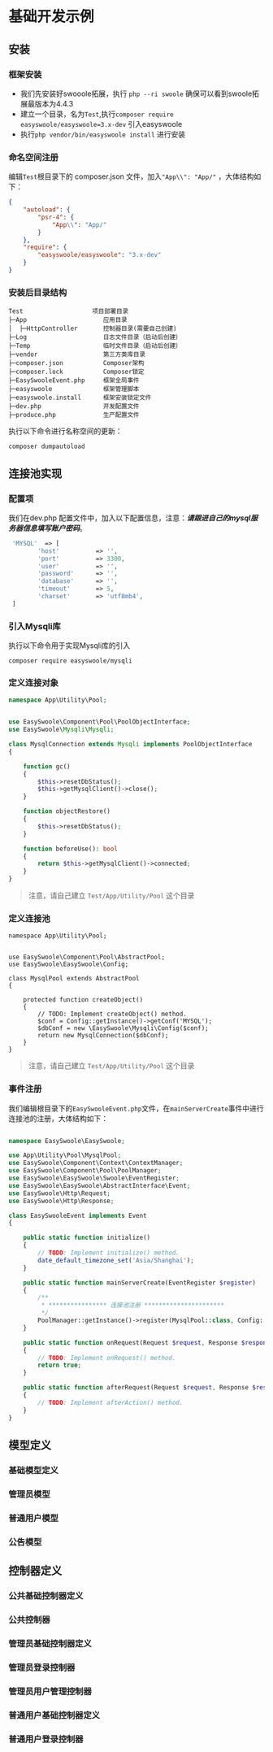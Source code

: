 # 基础开发示例

## 安装
### 框架安装
- 我们先安装好swooole拓展，执行 ```php --ri swoole``` 确保可以看到swoole拓展最版本为4.4.3 
- 建立一个目录，名为```Test```,执行```composer require easyswoole/easyswoole=3.x-dev``` 引入easyswoole
- 执行```php vendor/bin/easyswoole install``` 进行安装

### 命名空间注册
编辑```Test```根目录下的 composer.json 文件，加入```"App\\": "App/"``` ，大体结构如下：

```json
{
    "autoload": {
        "psr-4": {
            "App\\": "App/"
        }
    },
    "require": {
        "easyswoole/easyswoole": "3.x-dev"
    }
}
```

### 安装后目录结构

```
Test                   项目部署目录
├─App                     应用目录
│  ├─HttpController       控制器目录(需要自己创建)
├─Log                     日志文件目录（启动后创建）
├─Temp                    临时文件目录（启动后创建）
├─vendor                  第三方类库目录
├─composer.json           Composer架构
├─composer.lock           Composer锁定
├─EasySwooleEvent.php     框架全局事件
├─easyswoole              框架管理脚本
├─easyswoole.install      框架安装锁定文件
├─dev.php                 开发配置文件
├─produce.php             生产配置文件
```

执行以下命令进行名称空间的更新：
```
composer dumpautoload 
```

## 连接池实现
### 配置项
我们在dev.php 配置文件中，加入以下配置信息，注意：***请跟进自己的mysql服务器信息填写账户密码***。
```php
 'MYSQL'  => [
        'host'          => '',
        'port'          => 3300,
        'user'          => '',
        'password'      => '',
        'database'      => '',
        'timeout'       => 5,
        'charset'       => 'utf8mb4',
 ]
```

### 引入Mysqli库

执行以下命令用于实现Mysqli库的引入
```
composer require easyswoole/mysqli
```

### 定义连接对象
```php
namespace App\Utility\Pool;


use EasySwoole\Component\Pool\PoolObjectInterface;
use EasySwoole\Mysqli\Mysqli;

class MysqlConnection extends Mysqli implements PoolObjectInterface
{

    function gc()
    {
        $this->resetDbStatus();
        $this->getMysqlClient()->close();
    }

    function objectRestore()
    {
        $this->resetDbStatus();
    }

    function beforeUse(): bool
    {
        return $this->getMysqlClient()->connected;
    }
}
```

> 注意，请自己建立 ```Test/App/Utility/Pool``` 这个目录

### 定义连接池

```
namespace App\Utility\Pool;


use EasySwoole\Component\Pool\AbstractPool;
use EasySwoole\EasySwoole\Config;

class MysqlPool extends AbstractPool
{

    protected function createObject()
    {
        // TODO: Implement createObject() method.
        $conf = Config::getInstance()->getConf('MYSQL');
        $dbConf = new \EasySwoole\Mysqli\Config($conf);
        return new MysqlConnection($dbConf);
    }
}
```

> 注意，请自己建立 ```Test/App/Utility/Pool``` 这个目录

### 事件注册

我们编辑根目录下的```EasySwooleEvent.php```文件，在```mainServerCreate```事件中进行连接池的注册，大体结构如下：

```php

namespace EasySwoole\EasySwoole;

use App\Utility\Pool\MysqlPool;
use EasySwoole\Component\Context\ContextManager;
use EasySwoole\Component\Pool\PoolManager;
use EasySwoole\EasySwoole\Swoole\EventRegister;
use EasySwoole\EasySwoole\AbstractInterface\Event;
use EasySwoole\Http\Request;
use EasySwoole\Http\Response;

class EasySwooleEvent implements Event
{

    public static function initialize()
    {
        // TODO: Implement initialize() method.
        date_default_timezone_set('Asia/Shanghai');
    }

    public static function mainServerCreate(EventRegister $register)
    {
        /**
         * **************** 连接池注册 **********************
         */
        PoolManager::getInstance()->register(MysqlPool::class, Config::getInstance()->getConf('MYSQL.POOL_MAX_NUM'));
    }

    public static function onRequest(Request $request, Response $response): bool
    {
        // TODO: Implement onRequest() method.
        return true;
    }

    public static function afterRequest(Request $request, Response $response): void
    {
        // TODO: Implement afterAction() method.
    }
}
```

## 模型定义
### 基础模型定义
### 管理员模型
### 普通用户模型
### 公告模型

## 控制器定义
### 公共基础控制器定义
### 公共控制器
### 管理员基础控制器定义
### 管理员登录控制器
### 管理员用户管理控制器
### 普通用户基础控制器定义
### 普通用户登录控制器